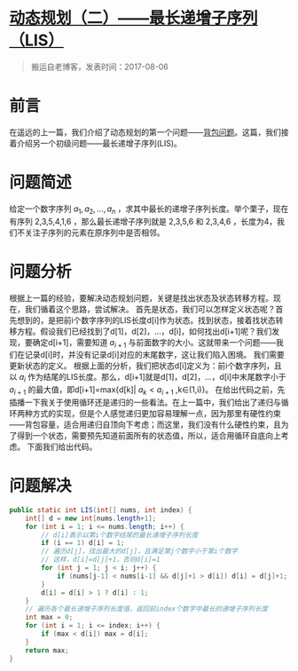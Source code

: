 # [动态规划（二）——最长递增子序列（LIS）](https://github.com/zzy131250/gitblog/issues/22)

> 搬运自老博客，发表时间：2017-08-06

# 前言
在遥远的上一篇，我们介绍了动态规划的第一个问题——[背包问题](https://github.com/zzy131250/gitblog/issues/13)。这篇，我们接着介绍另一个初级问题——最长递增子序列(LIS)。

# 问题简述
给定一个数字序列 $a_{1},a_{2},…,a_{n}$  ，求其中最长的递增子序列长度。举个栗子，现在有序列 2,3,5,4,1,6 ，那么最长递增子序列就是 2,3,5,6 和 2,3,4,6 ，长度为4，我们不关注子序列的元素在原序列中是否相邻。

# 问题分析
根据上一篇的经验，要解决动态规划问题，关键是找出状态及状态转移方程。现在，我们循着这个思路，尝试解决。
首先是状态，我们可以怎样定义状态呢？首先想到的，是把前i个数字序列的LIS长度d[i]作为状态。找到状态，接着找状态转移方程。假设我们已经找到了d[1]，d[2]，…，d[i]，如何找出d[i+1]呢？我们发现，要确定d[i+1]，需要知道 $a_{i+1}$ 与前面数字的大小。这就带来一个问题——我们在记录d[i]时，并没有记录d[i]对应的末尾数字，这让我们陷入困境。
我们需要更新状态的定义。
根据上面的分析，我们把状态d[i]定义为：前i个数字序列，且以 $a_{i}$ 作为结尾的LIS长度。那么，d[i+1]就是d[1]，d[2]，…，d[i]中末尾数字小于 $a_{i+1}$ 的最大值，即d[i+1]=max{d[k]| $a_{k}<a_{i+1}$ ,k∈(1,i)}。
在给出代码之前，先插播一下我关于使用循环还是递归的一些看法。在上一篇中，我们给出了递归与循环两种方式的实现，但是个人感觉递归更加容易理解一点，因为那里有硬性约束——背包容量，适合用递归自顶向下考虑；而这里，我们没有什么硬性约束，且为了得到一个状态，需要预先知道前面所有的状态值，所以，适合用循环自底向上考虑。
下面我们给出代码。
# 问题解决
```Java
public static int LIS(int[] nums, int index) {
	int[] d = new int[nums.length+1];
	for (int i = 1; i <= nums.length; i++) {
    	// d[i]表示以第i个数字结尾的最长递增子序列长度
    	if (i == 1) d[i] = 1;
    	// 遍历d[j]，找出最大的d[j]，且满足第j个数字小于第i个数字
    	// 这样，d[i]=d[j]+1，否则d[i]=1
    	for (int j = 1; j < i; j++) {
    		if (nums[j-1] < nums[i-1] && d[j]+1 > d[i]) d[i] = d[j]+1;
    	}
    	d[i] = d[i] > 1 ? d[i] : 1;
	}
	// 遍历各个最长递增子序列长度值，返回前index个数字中最长的递增子序列长度
	int max = 0;
	for (int i = 1; i <= index; i++) {
		if (max < d[i]) max = d[i];
	}
	return max;
}
```